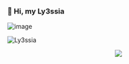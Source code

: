### 👋 Hi, my Ly3ssia

![image](https://user-images.githubusercontent.com/93944142/196035315-bc0cb14d-b506-49e9-a842-6bcc46f79e7c.png)


<p align="left"> <img src="https://komarev.com/ghpvc/?username=Ly3ssia&label=Profile%20views&color=0e75b6&style=flat" alt="Ly3ssia" /> </p>


<div align="center">
    <a href="https://discord.gg/alltyapilar" title="Discord Profile"><img src="https://lanyard-profile-readme.vercel.app/api/1018213224262414337/?theme=light&bg=809ecf&animated=true&hideDiscrim=true&borderRadius=30px"></a>
</div>


